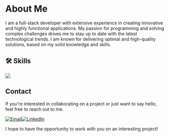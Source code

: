 # **About Me**

I am a full-stack developer with extensive experience in creating innovative and highly functional applications. My passion for programming and solving complex challenges drives me to stay up to date with the latest technological trends. I am known for delivering optimal and high-quality solutions, based on my solid knowledge and skills.

## 🛠 Skills
<a href="https://skillicons.dev">
     <img src="https://skillicons.dev/icons?i=git,html,css,bootstrap,js,jquery,java,php,discord,figma,github,webpack,express,vite,mongodb,npm,nodejs,nextjs,mysql,postgresql,ps,docker,cpp,windows,linux,materialui,react,tailwind,ts,vscode&perline=15" />
   </a>

## **Contact**

If you're interested in collaborating on a project or just want to say hello, feel free to reach out to me.

[![Email](https://img.shields.io/badge/Email-%23D14836?style=flat-square&logo=gmail&logoColor=white)](mailto:velfcodes@gmail.com)[![LinkedIn](https://img.shields.io/badge/LinkedIn-%230077B5?style=flat-square&logo=linkedin&logoColor=white)](https://www.linkedin.com/in/luis-fernando-vasquez-269911273/)

I hope to have the opportunity to work with you on an interesting project!
